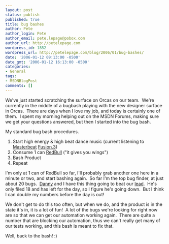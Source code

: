 ```yaml
---
layout: post
status: publish
published: true
title: bug bashes
author: Pete
author_login: Pete
author_email: pete.lepage@pobox.com
author_url: http://petelepage.com
wordpress_id: 1852
wordpress_url: http://petelepage.com/blog/2006/01/bug-bashes/
date: '2006-01-12 09:13:00 -0500'
date_gmt: '2006-01-12 16:13:00 -0500'
categories:
- General
tags:
- MSDNBlogPost
comments: []
---
```

<p>We've just started scratching the surface on Orcas on our team.&nbsp; We're currently in the middle of a bugbash playing with the new designer surface in Orcas.&nbsp; There are days when I love my job, and today is certainly one of them.&nbsp; I spent my morning helping out on the MSDN Forums, making sure we get your questions answered, but then I started into the bug bash.</p>
<p>My standard bug bash procedures.</p>
<ol>
<li>Start high energy &amp; high beat dance music (current listening to <a href="http://www.masterbeat.com/">Masterbeat</a> <a href="http://www.amazon.com/gp/product/B00006EXLW/qid=1137111535/sr=8-1/ref=sr_8_xs_ap_i1_xgl15/103-0567176-1361457?n=507846&amp;s=music&amp;v=glance">Fusion.3</a>)</li>
<li>Consume 1 can <a href="http://www.redbull.com/">RedBull</a> ("it gives you wings")</li>
<li>Bash Product</li>
<li>Repeat</li>
</ol>
<p>I'm only at 1 can of RedBull so far, I'll probably grab another one here in a minute or two, and start bashing again.&nbsp; So far I'm the top bug finder, at just about 20 bugs.&nbsp; <a href="http://weblogs.asp.net/dannychen">Danny</a> and I have this thing going to beat our <a href="http://blogs.msdn.com/jdixon/">lead</a>.&nbsp; He's only filed 18 and has left for the day, so I figure he's going down.&nbsp; But I think I can double my numbers before the day is out!</p>
<p>We don't get to do this too often, but when we do, and the product is in the state it's in, it is a lot of fun!&nbsp; A lot of the bugs we're looking for right now are so that we can get our automation working again.&nbsp; There are quite a number that are blocking our automation, thus we can't really get many of our tests working, and this bash is meant to fix that.&nbsp; </p>
<p>Well, back to the bash! :)</p>
